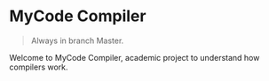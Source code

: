 # MyCode Compiler
> Always in branch Master.

Welcome to MyCode Compiler, academic project to understand how compilers work.